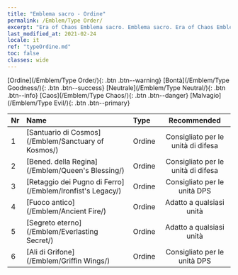 ```yaml
---
title: "Emblema sacro - Ordine"
permalink: /Emblem/Type Order/
excerpt: "Era of Chaos Emblema sacro. Emblema sacro. Era of Chaos Emblema sacro Ordine. Era of Chaos Ordine"
last_modified_at: 2021-02-24
locale: it
ref: "typeOrdine.md"
toc: false
classes: wide
---
```


  [Ordine](/Emblem/Type Order/){: .btn .btn--warning}   [Bontà](/Emblem/Type Goodness/){: .btn .btn--success}   [Neutrale](/Emblem/Type Neutral/){: .btn .btn--info}   [Caos](/Emblem/Type Chaos/){: .btn .btn--danger}   [Malvagio](/Emblem/Type Evil/){: .btn .btn--primary} 

  |  Nr  |             Name            |    Type    |   Recommended   |
  |:-----|:----------------------------|:-----------|:---------------:|
  | 1 | [Santuario di Cosmos](/Emblem/Sanctuary of Kosmos/) | Ordine | Consigliato per le unità di difesa | 
  | 2 | [Bened. della Regina](/Emblem/Queen's Blessing/) | Ordine | Consigliato per le unità di difesa | 
  | 3 | [Retaggio dei Pugno di Ferro](/Emblem/Ironfist's Legacy/) | Ordine | Consigliato per le unità DPS | 
  | 4 | [Fuoco antico](/Emblem/Ancient Fire/) | Ordine | Adatto a qualsiasi unità | 
  | 5 | [Segreto eterno](/Emblem/Everlasting Secret/) | Ordine | Adatto a qualsiasi unità | 
  | 6 | [Ali di Grifone](/Emblem/Griffin Wings/) | Ordine | Consigliato per le unità DPS | 
